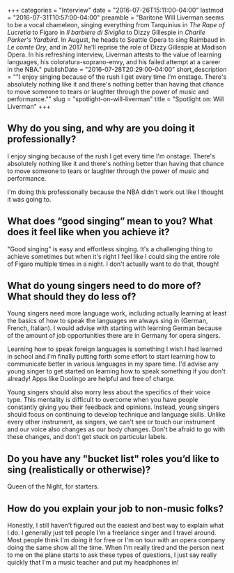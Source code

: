 +++
categories = "Interview"
date = "2016-07-26T15:11:00-04:00"
lastmod = "2016-07-31T10:57:00-04:00"
preamble = "Baritone Will Liverman seems to be a vocal chameleon, singing everything from Tarquinius in *The Rape of Lucretia* to Figaro in *Il barbiere di Siviglia* to Dizzy Gillespie in *Charlie Parker's Yardbird*. In August, he heads to Seattle Opera to sing Raimbaud in *Le comte Ory*, and in 2017 he'll reprise the role of Dizzy Gillespie at Madison Opera. In his refreshing interview, Liverman attests to the value of learning languages, his coloratura-soprano-envy, and his failed attempt at a career in the NBA."
publishDate = "2016-07-28T20:29:00-04:00"
short_description = "&quot;I enjoy singing because of the rush I get every time I&#039;m onstage. There&#039;s absolutely nothing like it and there&#039;s nothing better than having that chance to move someone to tears or laughter through the power of music and performance.&quot;"
slug = "spotlight-on-will-liverman"
title = "Spotlight on: Will Liverman"
+++

## Why do you sing, and why are you doing it professionally?

I enjoy singing because of the rush I get every time I'm onstage. There's absolutely nothing like it and there's nothing better than having that chance to move someone to tears or laughter through the power of music and performance. 

I'm doing this professionally because the NBA didn't work out like I thought it was going to.

## What does “good singing” mean to you? What does it feel like when you achieve it?

"Good singing" is easy and effortless singing. It's a challenging thing to achieve sometimes but when it's right I feel like I could sing the entire role of Figaro multiple times in a night. I don't actually want to do that, though!

## What do young singers need to do more of? What should they do less of?

Young singers need more language work, including actually learning at least the basics of how to speak the languages we always sing in (German, French, Italian). I would advise with starting with learning German because of the amount of job opportunities there are in Germany for opera singers. 

Learning how to speak foreign languages is something I wish I had learned in school and I'm finally putting forth some effort to start learning how to communicate better in various languages in my spare time. I'd advise any young singer to get started on learning how to speak something if you don't already! Apps like Duolingo are helpful and free of charge. 

Young singers should also worry less about the specifics of their voice type. This mentality is difficult to overcome when you have people constantly giving you their feedback and opinions. Instead, young singers should focus on continuing to develop technique and language skills. Unlike every other instrument, as singers, we can't see or touch our instrument and our voice also changes as our body changes. Don't be afraid to go with these changes, and don't get stuck on particular labels.

## Do you have any "bucket list" roles you’d like to sing (realistically or otherwise)?

Queen of the Night, for starters. 

## How do you explain your job to non-music folks?

Honestly, I still haven't figured out the easiest and best way to explain what I do. I generally just tell people I'm a freelance singer and I travel around.  Most people think I'm doing it for free or I'm on tour with an opera company doing the same show all the time. When I'm really tired and the person next to me on the plane starts to ask these types of questions, I just say really quickly that I'm a music teacher and put my headphones in!

